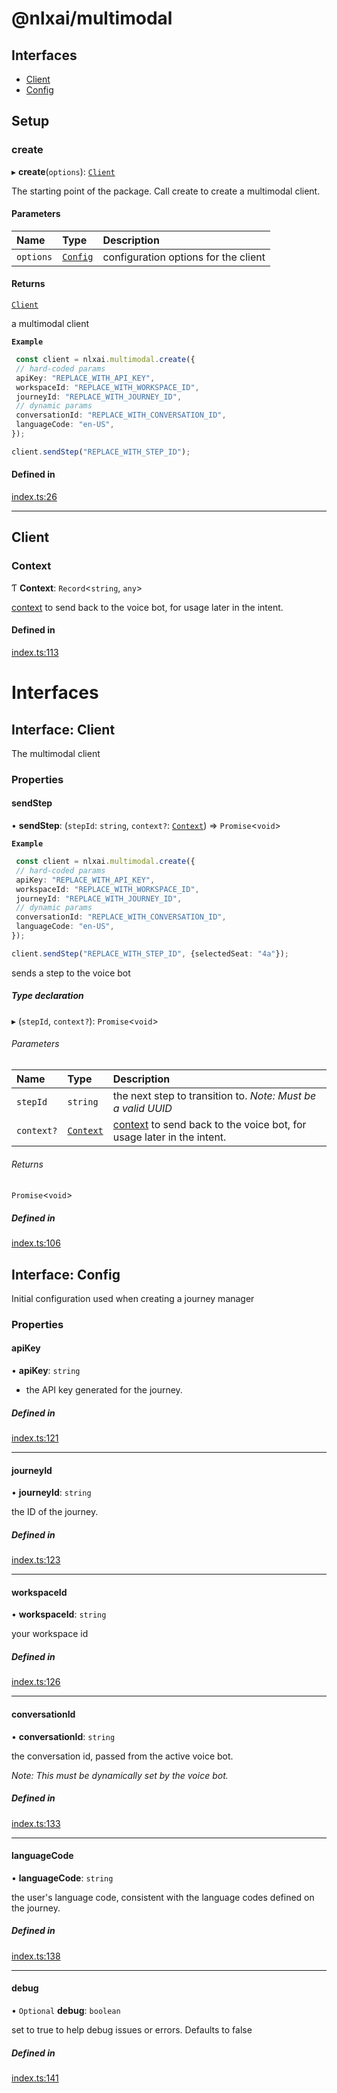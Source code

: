 
<a name="readmemd"></a>

# @nlxai/multimodal

## Interfaces

- [Client](#interfacesclientmd)
- [Config](#interfacesconfigmd)

## Setup

### create

▸ **create**(`options`): [`Client`](#interfacesclientmd)

The starting point of the package. Call create to create a multimodal client.

#### Parameters

| Name | Type | Description |
| :------ | :------ | :------ |
| `options` | [`Config`](#interfacesconfigmd) | configuration options for the client |

#### Returns

[`Client`](#interfacesclientmd)

a multimodal client

**`Example`**

```typescript
 const client = nlxai.multimodal.create({
 // hard-coded params
 apiKey: "REPLACE_WITH_API_KEY",
 workspaceId: "REPLACE_WITH_WORKSPACE_ID",
 journeyId: "REPLACE_WITH_JOURNEY_ID",
 // dynamic params
 conversationId: "REPLACE_WITH_CONVERSATION_ID",
 languageCode: "en-US",
});

client.sendStep("REPLACE_WITH_STEP_ID");
```

#### Defined in

[index.ts:26](https://github.com/nlxai/sdk/blob/922aa5c7812ed4301fd4239109cb9c788795bc09/packages/multimodal/src/index.ts#L26)

___

## Client

### Context

Ƭ **Context**: `Record`\<`string`, `any`\>

[context](https://docs.studio.nlx.ai/workspacesettings/documentation-settings/settings-context-attributes) to send back to the voice bot, for usage later in the intent.

#### Defined in

[index.ts:113](https://github.com/nlxai/sdk/blob/922aa5c7812ed4301fd4239109cb9c788795bc09/packages/multimodal/src/index.ts#L113)


<a name="indexmd"></a>


# Interfaces


<a name="interfacesclientmd"></a>

## Interface: Client

The multimodal client

### Properties

#### sendStep

• **sendStep**: (`stepId`: `string`, `context?`: [`Context`](#context)) => `Promise`\<`void`\>

**`Example`**

```typescript
 const client = nlxai.multimodal.create({
 // hard-coded params
 apiKey: "REPLACE_WITH_API_KEY",
 workspaceId: "REPLACE_WITH_WORKSPACE_ID",
 journeyId: "REPLACE_WITH_JOURNEY_ID",
 // dynamic params
 conversationId: "REPLACE_WITH_CONVERSATION_ID",
 languageCode: "en-US",
});

client.sendStep("REPLACE_WITH_STEP_ID", {selectedSeat: "4a"});
```
sends a step to the voice bot

##### Type declaration

▸ (`stepId`, `context?`): `Promise`\<`void`\>

###### Parameters

| Name | Type | Description |
| :------ | :------ | :------ |
| `stepId` | `string` | the next step to transition to. _Note: Must be a valid UUID_ |
| `context?` | [`Context`](#context) | [context](https://docs.studio.nlx.ai/workspacesettings/documentation-settings/settings-context-attributes) to send back to the voice bot, for usage later in the intent. |

###### Returns

`Promise`\<`void`\>

##### Defined in

[index.ts:106](https://github.com/nlxai/sdk/blob/922aa5c7812ed4301fd4239109cb9c788795bc09/packages/multimodal/src/index.ts#L106)


<a name="interfacesconfigmd"></a>

## Interface: Config

Initial configuration used when creating a journey manager

### Properties

#### apiKey

• **apiKey**: `string`

* the API key generated for the journey.

##### Defined in

[index.ts:121](https://github.com/nlxai/sdk/blob/922aa5c7812ed4301fd4239109cb9c788795bc09/packages/multimodal/src/index.ts#L121)

___

#### journeyId

• **journeyId**: `string`

the ID of the journey.

##### Defined in

[index.ts:123](https://github.com/nlxai/sdk/blob/922aa5c7812ed4301fd4239109cb9c788795bc09/packages/multimodal/src/index.ts#L123)

___

#### workspaceId

• **workspaceId**: `string`

your workspace id

##### Defined in

[index.ts:126](https://github.com/nlxai/sdk/blob/922aa5c7812ed4301fd4239109cb9c788795bc09/packages/multimodal/src/index.ts#L126)

___

#### conversationId

• **conversationId**: `string`

the conversation id, passed from the active voice bot.

_Note: This must be dynamically set by the voice bot._

##### Defined in

[index.ts:133](https://github.com/nlxai/sdk/blob/922aa5c7812ed4301fd4239109cb9c788795bc09/packages/multimodal/src/index.ts#L133)

___

#### languageCode

• **languageCode**: `string`

the user's language code, consistent with the language codes defined on the journey.

##### Defined in

[index.ts:138](https://github.com/nlxai/sdk/blob/922aa5c7812ed4301fd4239109cb9c788795bc09/packages/multimodal/src/index.ts#L138)

___

#### debug

• `Optional` **debug**: `boolean`

set to true to help debug issues or errors. Defaults to false

##### Defined in

[index.ts:141](https://github.com/nlxai/sdk/blob/922aa5c7812ed4301fd4239109cb9c788795bc09/packages/multimodal/src/index.ts#L141)
